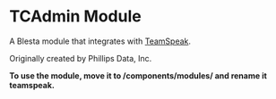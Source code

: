 # TCAdmin Module

A Blesta module that integrates with [TeamSpeak](https://www.teamspeak.com/en/).

Originally created by Phillips Data, Inc.

**To use the module, move it to /components/modules/ and rename it teamspeak.**